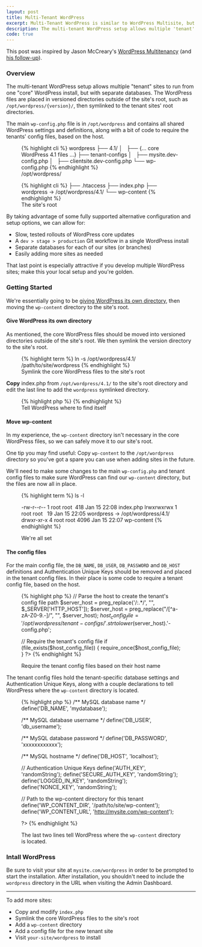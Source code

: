 ```yaml
---
layout: post
title: Multi-Tenant WordPress
excerpt: Multi-Tenant WordPress is similar to WordPress Multisite, but each site uses a separate database. It&rsquo;s more difficult to set up than Multisite, but has some specific advantages.
description: The multi-tenant WordPress setup allows multiple 'tenant' sites to run from one 'core' WordPress install, but with separate databases.
code: true
---
```


<p class="note">This post was inspired by Jason McCreary's <a href="http://jason.pureconcepts.net/2012/08/wordpress-multitenancy/">WordPress Multitenancy</a> (and <a href="http://jason.pureconcepts.net/2013/04/updated-wordpress-multitenancy/">his follow-up</a>).</p>

### Overview

The multi-tenant WordPress setup allows multiple "tenant" sites to run from one "core" WordPress install, but with separate databases. The WordPress files are placed in versioned directories outside of the site's root, such as <code class="path">/opt/wordpress/{version}/</code>, then symlinked to the tenant sites' root directories.

The main <code class="path">wp-config.php</code> file is in <code class="path">/opt/wordpress</code> and contains all shared WordPress settings and definitions, along with a bit of code to require the tenants' config files, based on the host.

<figure>
{% highlight cli %}
wordpress
├── 4.1/
│   ├── {... core WordPress 4.1 files ...}
├── tenant-configs
│   ├── mysite.dev-config.php
│   ├── clientsite.dev-config.php
└── wp-config.php
{% endhighlight %}
<figcaption>/opt/wordpress/</figcaption>
</figure>

<figure>
{% highlight cli %}
├── .htaccess
├── index.php
├── wordpress -> /opt/wordpress/4.1/
└── wp-content
{% endhighlight %}
<figcaption>The site's root</figcaption>
</figure>

By taking advantage of some fully supported alternative configuration and setup options, we can allow for:

- Slow, tested rollouts of WordPress core updates
- A <code class="path">dev > stage > production</code> Git workflow in a single WordPress install
- Separate databases for each of our sites (or branches)
- Easily adding more sites as needed

That last point is especially attractive if you develop multiple WordPress sites; make this your local setup and you're golden.

### Getting Started

We're essentially going to be [giving WordPress its own directory](http://codex.wordpress.org/Giving_WordPress_Its_Own_Directory), then moving the <code class="path">wp-content</code> directory to the site's root.

#### Give WordPress its own directory

As mentioned, the core WordPress files should be moved into versioned directories outside of the site's root. We then symlink the version directory to the site's root.

<figure>
{% highlight term %}
ln -s /opt/wordpress/4.1/ /path/to/site/wordpress
{% endhighlight %}
<figcaption>Symlink the core WordPress files to the site's root</figcaption>
</figure>

**Copy** index.php from <code class="path">/opt/wordpress/4.1/</code> to the site's root directory and edit the last line to add the <code class="path">wordpress</code> symlinked directory.

<figure>
{% highlight php %}
<?php /** Loads the WordPress Environment and Template */
require( dirname( __FILE__ ) . '/wordpress/wp-blog-header.php' ); ?>
{% endhighlight %}
<figcaption>Tell WordPress where to find itself</figcaption>
</figure>

#### Move wp-content

In my experience, the <code class="path">wp-content</code> directory isn't necessary in the core WordPress files, so we can safely move it to our site's root.

One tip you may find useful: Copy <code class="path">wp-content</code> to the <code class="path">/opt/wordpress</code> directory so you've got a spare you can use when adding sites in the future.

We'll need to make some changes to the main <code class="path">wp-config.php</code> and tenant config files to make sure WordPress can find our <code class="path">wp-content</code> directory, but the files are now all in place.

<figure>
{% highlight term %}
ls -l

-rw-r--r-- 1 root root  418 Jan 15 22:08 index.php
lrwxrwxrwx 1 root root   19 Jan 15 22:05 wordpress -> /opt/wordpress/4.1/
drwxr-xr-x 4 root root 4096 Jan 15 22:07 wp-content
{% endhighlight %}
<figcaption>We're all set</figcaption>
</figure>

#### The config files

For the main config file, the `DB_NAME`, `DB_USER`, `DB_PASSWORD` and `DB_HOST` definitions and Authentication Unique Keys should be removed and placed in the tenant config files. In their place is some code to require a tenant config file, based on the host.

<figure>
{% highlight php %}
<?php // From /opt/wordpress/wp-config.php

// Parse the host to create the tenant's config file path
$server_host = preg_replace('/:.*/', "", $_SERVER['HTTP_HOST']);
$server_host = preg_replace("/[^a-zA-Z0-9.\-]/", "", $server_host);
$host_config_file = '/opt/wordpress/tenant-configs/'.strtolower($server_host).'-config.php';

// Require the tenant's config file
if (file_exists($host_config_file)) {
  require_once($host_config_file);
}
?>
{% endhighlight %}
<figcaption>Require the tenant config files based on their host name</figcaption>
</figure>

The tenant config files hold the tenant-specific database settings and Authentication Unique Keys, along with a couple declarations to tell WordPress where the <code class="path">wp-content</code> directory is located.

<figure>
{% highlight php %}
<?php
/**
 * Required by /opt/wordpress/wp-config.php
 */

/** MySQL database name */
define('DB_NAME', 'mydatabase');

/** MySQL database username */
define('DB_USER', 'db_username');

/** MySQL database password */
define('DB_PASSWORD', 'xxxxxxxxxxxx');

/** MySQL hostname */
define('DB_HOST', 'localhost');

// Authentication Unique Keys
define('AUTH_KEY',         'randomString');
define('SECURE_AUTH_KEY',  'randomString');
define('LOGGED_IN_KEY',    'randomString');
define('NONCE_KEY',        'randomString');

// Path to the wp-content directory for this tenant
define('WP_CONTENT_DIR', '/path/to/site/wp-content');
define('WP_CONTENT_URL', 'http://mysite.com/wp-content');

?>
{% endhighlight %}
<figcaption>The last two lines tell WordPress where the <code class="path">wp-content</code> directory is located.</figcaption>
</figure>

### Intall WordPress

Be sure to visit your site at <code class="path">mysite.com/wordpress</code> in order to be prompted to start the installation. After installation, you shouldn't need to include the <code class="path">wordpress</code> directory in the URL when visiting the Admin Dashboard.

---

To add more sites:

- Copy and modify <code class="path">index.php</code>
- Symlink the core WordPress files to the site's root
- Add a <code class="path">wp-content</code> directory
- Add a config file for the new tenant site
- Visit <code class="path">your-site/wordpress</code> to install
